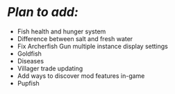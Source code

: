 # *Plan to add:*
- Fish health and hunger system
- Difference between salt and fresh water  
- Fix Archerfish Gun multiple instance display settings  
- Goldfish
- Diseases
- Villager trade updating
- Add ways to discover mod features in-game
- Pupfish